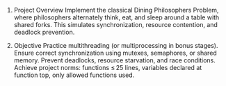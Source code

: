 1. Project Overview
Implement the classical Dining Philosophers Problem, where philosophers alternately think, eat, and sleep around a table with shared forks. This simulates synchronization, resource contention, and deadlock prevention. 

2. Objective
Practice multithreading (or multiprocessing in bonus stages).
Ensure correct synchronization using mutexes, semaphores, or shared memory.
Prevent deadlocks, resource starvation, and race conditions.
Achieve project norms: functions ≤ 25 lines, variables declared at function top, only allowed functions used. 
